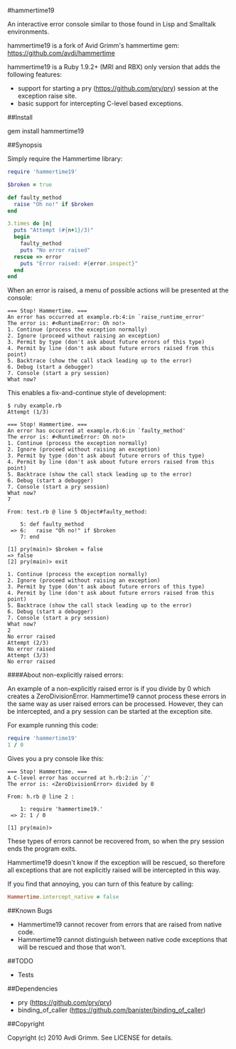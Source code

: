 #hammertime19

An interactive error console similar to those found in Lisp and Smalltalk environments.

hammertime19 is a fork of Avid Grimm's hammertime gem: https://github.com/avdi/hammertime

hammertime19 is a Ruby 1.9.2+ (MRI and RBX) only version that adds the following features:

* support for starting a pry (https://github.com/pry/pry) session at the exception raise site.
* basic support for intercepting C-level based exceptions.

##Install

gem install hammertime19

##Synopsis

Simply require the Hammertime library:

```ruby
require 'hammertime19'

$broken = true

def faulty_method
  raise "Oh no!" if $broken
end

3.times do |n|
  puts "Attempt (#{n+1}/3)"
  begin
    faulty_method
    puts "No error raised"
  rescue => error
    puts "Error raised: #{error.inspect}"
  end
end
```

When an error is raised, a menu of possible actions will be presented at the console:

```
=== Stop! Hammertime. ===
An error has occurred at example.rb:4:in `raise_runtime_error'
The error is: #<RuntimeError: Oh no!>
1. Continue (process the exception normally)
2. Ignore (proceed without raising an exception)
3. Permit by type (don't ask about future errors of this type)
4. Permit by line (don't ask about future errors raised from this point)
5. Backtrace (show the call stack leading up to the error)
6. Debug (start a debugger)
7. Console (start a pry session)
What now?
```

This enables a fix-and-continue style of development:

```
$ ruby example.rb                                                
Attempt (1/3)

=== Stop! Hammertime. ===
An error has occurred at example.rb:6:in `faulty_method'
The error is: #<RuntimeError: Oh no!>                   
1. Continue (process the exception normally)            
2. Ignore (proceed without raising an exception)        
3. Permit by type (don't ask about future errors of this type)
4. Permit by line (don't ask about future errors raised from this point)
5. Backtrace (show the call stack leading up to the error)              
6. Debug (start a debugger)                                             
7. Console (start a pry session)                                       
What now?
7

From: test.rb @ line 5 Object#faulty_method:

    5: def faulty_method
 => 6:   raise "Oh no!" if $broken
    7: end

[1] pry(main)> $broken = false
=> false
[2] pry(main)> exit

1. Continue (process the exception normally)
2. Ignore (proceed without raising an exception)
3. Permit by type (don't ask about future errors of this type)
4. Permit by line (don't ask about future errors raised from this point)
5. Backtrace (show the call stack leading up to the error)
6. Debug (start a debugger)
7. Console (start a pry session)
What now?
2
No error raised
Attempt (2/3)
No error raised
Attempt (3/3)
No error raised
```

####About non-explicitly raised errors:
    
An example of a non-explicitly raised error is if you divide by 0 which creates a
ZeroDivisionError.
Hammertime19 cannot process these errors in the same way as user raised errors can be processed.
However, they can be intercepted, and a pry session can be started at the exception site.

For example running this code:

```ruby
require 'hammertime19'
1 / 0
```

Gives you a pry console like this:

```
=== Stop! Hammertime. ===
A C-level error has occurred at h.rb:2:in `/'
The error is: <ZeroDivisionError> divided by 0

From: h.rb @ line 2 :

    1: require 'hammertime19.'
 => 2: 1 / 0

[1] pry(main)>
```

These types of errors cannot be recovered from, so when the pry session ends the program exits.

Hammertime19 doesn't know if the exception will be rescued, so therefore all exceptions that
are not explicitly raised will be intercepted in this way.

If you find that annoying, you can turn of this feature by calling:

```ruby
Hammertime.intercept_native = false
```

##Known Bugs

* Hammertime19 cannot recover from errors that are raised from native code.
* Hammertime19 cannot distinguish between native code exceptions that will be rescued and those that won't.

##TODO

* Tests

##Dependencies

* pry (https://github.com/pry/pry)
* binding_of_caller (https://github.com/banister/binding_of_caller)

##Copyright

Copyright (c) 2010 Avdi Grimm. See LICENSE for details.
